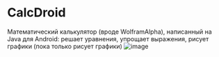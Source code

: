 # CalcDroid
Математический калькулятор (вроде WolframAlpha), написанный на Java для Android: решает уравнения, упрощает выражения, рисует графики
(пока только рисует графики)
![image](https://user-images.githubusercontent.com/102858008/215287622-23554f92-dcb0-4f02-a918-f9b6f9d60f22.png)
